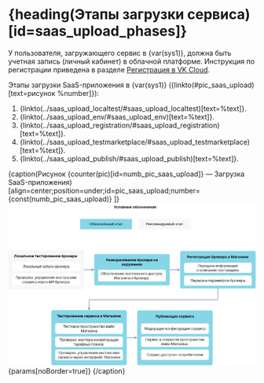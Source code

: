 # {heading(Этапы загрузки сервиса)[id=saas_upload_phases]}

У пользователя, загружающего сервис в {var(sys1)}, должна быть учетная запись (личный кабинет) в облачной платформе. Инструкция по регистрации приведена в разделе [Регистрация в VK Cloud](/ru/intro/start/account-registration).

Этапы загрузки SaaS-приложения в {var(sys1)} ({linkto(#pic_saas_upload)[text=рисунок %number]}):

1. {linkto(../saas_upload_localtest/#saas_upload_localtest)[text=%text]}.
1. {linkto(../saas_upload_env/#saas_upload_env)[text=%text]}.
1. {linkto(../saas_upload_registration/#saas_upload_registration)[text=%text]}.
1. {linkto(../saas_upload_testmarketplace/#saas_upload_testmarketplace)[text=%text]}.
1. {linkto(../saas_upload_publish/#saas_upload_publish)[text=%text]}.

{caption(Рисунок {counter(pic)[id=numb_pic_saas_upload]} — Загрузка SaaS-приложения)[align=center;position=under;id=pic_saas_upload;number={const(numb_pic_saas_upload)} ]}
![pic1](../../../assets/SaaS_upload.png){params[noBorder=true]}
{/caption}
